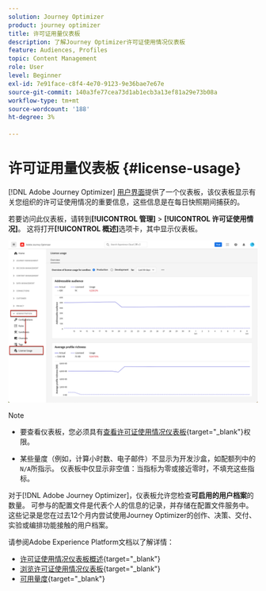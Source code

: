 ```yaml
---
solution: Journey Optimizer
product: journey optimizer
title: 许可证用量仪表板
description: 了解Journey Optimizer许可证使用情况仪表板
feature: Audiences, Profiles
topic: Content Management
role: User
level: Beginner
exl-id: 7e91face-c8f4-4e70-9123-9e36bae7e67e
source-git-commit: 140a3fe77cea73d1ab1ecb3a13ef81a29e73b08a
workflow-type: tm+mt
source-wordcount: '188'
ht-degree: 3%

---
```


# 许可证用量仪表板 {#license-usage}

[!DNL Adobe Journey Optimizer] [用户界面](../start/user-interface.md)提供了一个仪表板，该仪表板显示有关您组织的许可证使用情况的重要信息，这些信息是在每日快照期间捕获的。

若要访问此仪表板，请转到&#x200B;**[!UICONTROL 管理]** > **[!UICONTROL 许可证使用情况]**。 这将打开&#x200B;**[!UICONTROL 概述]**&#x200B;选项卡，其中显示仪表板。

![许可证使用情况仪表板概述](assets/license-usage-dashboard.png)

>[!NOTE]
>
>* 要查看仪表板，您必须具有[查看许可证使用情况仪表板](https://experienceleague.adobe.com/docs/experience-platform/dashboards/permissions.html?lang=zh-Hans#available-permissions){target="_blank"}权限。
>
>* 某些量度（例如，计算小时数、电子邮件）不显示为开发沙盒，如配额列中的`N/A`所指示。 仪表板中仅显示非空值：当指标为零或接近零时，不填充这些指标。


对于[!DNL Adobe Journey Optimizer]，仪表板允许您检查&#x200B;**可启用的用户档案**&#x200B;的数量。 可参与的配置文件是代表个人的信息的记录，并存储在配置文件服务中。 这些记录是您在过去12个月内尝试使用Journey Optimizer的创作、决策、交付、实验或编排功能接触的用户档案。

请参阅Adobe Experience Platform文档以了解详情：

* [许可证使用情况仪表板概述](https://experienceleague.adobe.com/docs/experience-platform/dashboards/guides/license-usage.html?lang=zh-Hans){target="_blank"}
* [浏览许可证使用情况仪表板](https://experienceleague.adobe.com/docs/experience-platform/dashboards/guides/license-usage.html?lang=zh-Hans#exploring-the-license-usage-dashboard){target="_blank"}
* [可用量度](https://experienceleague.adobe.com/docs/experience-platform/dashboards/guides/license-usage.html?lang=zh-Hans#%E5%8F%AF%E7%94%A8%E9%87%8F%E5%BA%A6){target="_blank"}
